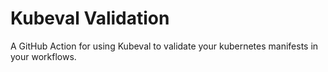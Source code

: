 # Kubeval Validation

A GitHub Action for using Kubeval to validate your kubernetes manifests in your workflows.
